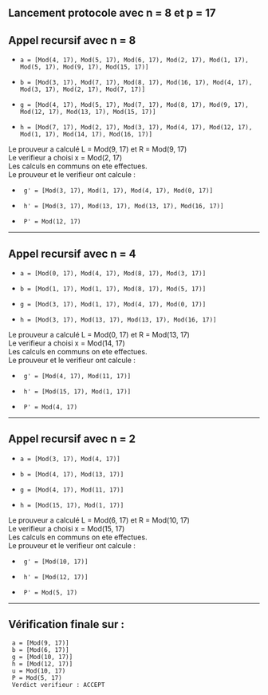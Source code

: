 Lancement protocole avec n = 8 et p = 17
-----------------------------------------
## Appel recursif avec n = 8
-     a = [Mod(4, 17), Mod(5, 17), Mod(6, 17), Mod(2, 17), Mod(1, 17), Mod(5, 17), Mod(9, 17), Mod(15, 17)]
-     b = [Mod(3, 17), Mod(7, 17), Mod(8, 17), Mod(16, 17), Mod(4, 17), Mod(3, 17), Mod(2, 17), Mod(7, 17)]
-     g = [Mod(4, 17), Mod(5, 17), Mod(7, 17), Mod(8, 17), Mod(9, 17), Mod(12, 17), Mod(13, 17), Mod(15, 17)]
-     h = [Mod(7, 17), Mod(2, 17), Mod(3, 17), Mod(4, 17), Mod(12, 17), Mod(1, 17), Mod(14, 17), Mod(16, 17)]  
Le prouveur a calculé L  = Mod(9, 17) et R = Mod(9, 17)  
Le verifieur a choisi x = Mod(2, 17)  
 Les calculs en communs on ete effectues.  
Le prouveur et le verifieur ont calcule :   
-      g' = [Mod(3, 17), Mod(1, 17), Mod(4, 17), Mod(0, 17)] 
-      h' = [Mod(3, 17), Mod(13, 17), Mod(13, 17), Mod(16, 17)] 
-      P' = Mod(12, 17)
-----------------------------------------
## Appel recursif avec n = 4
-     a = [Mod(0, 17), Mod(4, 17), Mod(8, 17), Mod(3, 17)]
-     b = [Mod(1, 17), Mod(1, 17), Mod(8, 17), Mod(5, 17)]
-     g = [Mod(3, 17), Mod(1, 17), Mod(4, 17), Mod(0, 17)]
-     h = [Mod(3, 17), Mod(13, 17), Mod(13, 17), Mod(16, 17)]  
Le prouveur a calculé L  = Mod(0, 17) et R = Mod(13, 17)  
Le verifieur a choisi x = Mod(14, 17)  
 Les calculs en communs on ete effectues.  
Le prouveur et le verifieur ont calcule :   
-      g' = [Mod(4, 17), Mod(11, 17)] 
-      h' = [Mod(15, 17), Mod(1, 17)] 
-      P' = Mod(4, 17)
-----------------------------------------
## Appel recursif avec n = 2
-     a = [Mod(3, 17), Mod(4, 17)]
-     b = [Mod(4, 17), Mod(13, 17)]
-     g = [Mod(4, 17), Mod(11, 17)]
-     h = [Mod(15, 17), Mod(1, 17)]  
Le prouveur a calculé L  = Mod(6, 17) et R = Mod(10, 17)  
Le verifieur a choisi x = Mod(15, 17)  
 Les calculs en communs on ete effectues.  
Le prouveur et le verifieur ont calcule :   
-      g' = [Mod(10, 17)] 
-      h' = [Mod(12, 17)] 
-      P' = Mod(5, 17)
-----------------------------------------
## Vérification finale sur  :  
     a = [Mod(9, 17)]  
     b = [Mod(6, 17)]  
     g = [Mod(10, 17)]  
     h = [Mod(12, 17)]  
     u = Mod(10, 17)  
     P = Mod(5, 17)  
     Verdict verifieur : ACCEPT
